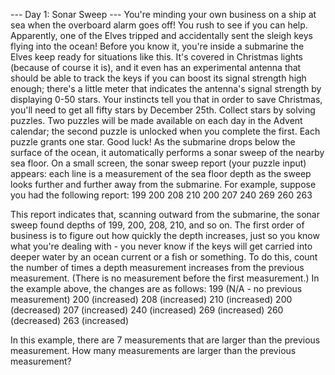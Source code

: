 --- Day 1: Sonar Sweep ---
You're minding your own business on a ship at sea when the overboard alarm goes off! You rush to see if you can help. Apparently, one of the Elves tripped and accidentally sent the sleigh keys flying into the ocean!
Before you know it, you're inside a submarine the Elves keep ready for situations like this. It's covered in Christmas lights (because of course it is), and it even has an experimental antenna that should be able to track the keys if you can boost its signal strength high enough; there's a little meter that indicates the antenna's signal strength by displaying 0-50 stars.
Your instincts tell you that in order to save Christmas, you'll need to get all fifty stars by December 25th.
Collect stars by solving puzzles. Two puzzles will be made available on each day in the Advent calendar; the second puzzle is unlocked when you complete the first. Each puzzle grants one star. Good luck!
As the submarine drops below the surface of the ocean, it automatically performs a sonar sweep of the nearby sea floor. On a small screen, the sonar sweep report (your puzzle input) appears: each line is a measurement of the sea floor depth as the sweep looks further and further away from the submarine.
For example, suppose you had the following report:
199
200
208
210
200
207
240
269
260
263

This report indicates that, scanning outward from the submarine, the sonar sweep found depths of 199, 200, 208, 210, and so on.
The first order of business is to figure out how quickly the depth increases, just so you know what you're dealing with - you never know if the keys will get carried into deeper water by an ocean current or a fish or something.
To do this, count the number of times a depth measurement increases from the previous measurement. (There is no measurement before the first measurement.) In the example above, the changes are as follows:
199 (N/A - no previous measurement)
200 (increased)
208 (increased)
210 (increased)
200 (decreased)
207 (increased)
240 (increased)
269 (increased)
260 (decreased)
263 (increased)

In this example, there are 7 measurements that are larger than the previous measurement.
How many measurements are larger than the previous measurement?
